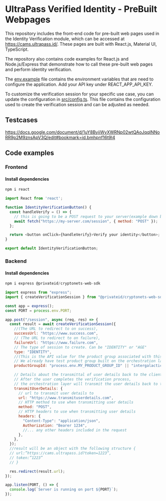 # UltraPass Verified Identity - PreBuilt Webpages

This repository includes the front-end code for pre-built web pages used in the Identity Verification module, which can be accessed at https://cams.ultrapass.id/. 
These pages are built with React.js, Material UI, TypeScript.

The repository also contains code examples for React.js and Node.js/Express that demonstrate how to call these pre-built web pages and perform identity verification.

The [env.example](env.example) file contains the environment variables that are need to configure the application. Add your API key
under REACT_APP_API_KEY.

To customize the verification session for your specific use case, you can update the configuration in [src/config.ts](src/config.ts). This file contains the configuration used to create the verification session and can be adjusted as needed.

## Testcases
https://docs.google.com/document/d/1uY8ByiiWvXWRNp02wtQAoJqqINNoRR9p2M9znsApV3Q/edit#bookmark=id.bmhpnf16t9l4


## Code examples

### Frontend

#### Install dependencies
```javascript
npm i react
```

```javascript
import React from 'react';

function IdentityVerificationButton() {
  const handleVerify = () => {
    // this is going to be a POST request to your server(example down below)
    await fetch("https://my-server.com/session", { method: "POST" });
  };

  return <button onClick={handleVerify}>Verify your identity</button>;
}

export default IdentityVerificationButton;
```

### Backend

#### Install dependencies
```javascript
npm i express @privateid/cryptonets-web-sdk
```

```javascript
import express from "express";
import { createVerificationSession } from "@privateid/cryptonets-web-sdk";

const app = express();
const PORT = process.env.PORT;

app.post("/session", async (req, res) => {
  const result = await createVerificationSession({
    //(The URL to redirect to on success),
    successUrl: "https://www.success.com",
    // (The URL to redirect to on failure),
    failureUrl: "https://www.failure.com",
    // The type of session to create. Can be "IDENTITY" or "AGE"
    type: "IDENTITY",
    //(This is the API value for the product group associated with this session)
    // We already have test product group built on the orchestration layer with an ID of intergalactic
    productGroupId: "process.env.MY_PRODUCT_GROUP_ID" || "intergalactic",

    // Details about the transmittal of user details back to the client
    // After the user completes the verification process,
    // the orchestration layer will transmit the user details back to this URL
    transmitUserDetails: {
      // url to transmit user details to
      url: "https://www.transmituserdetails.com",
      // HTTP method to use when transmitting user details
      method: "POST",
      // HTTP headers to use when transmitting user details
      headers: {
        "Content-Type": "application/json",
        Authorization: "Bearer 1234",
        //... any other headers included in the request
      },
    },
  });
  //result will be an object with the following structure {
  // url:”https://cams.ultrapass.id?token=1223”,
  // token:”1223”
  // }

  res.redirect(result.url);
});

app.listen(PORT, () => {
  console.log(`Server is running on port ${PORT}`);
});
```
